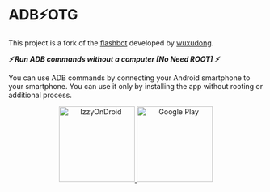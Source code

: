 
# ADB⚡OTG

This project is a fork of the [flashbot](https://github.com/wuxudong/flashbot) developed by [wuxudong](https://github.com/wuxudong).

***⚡ Run ADB commands without a computer [No Need ROOT] ⚡***

You can use ADB commands by connecting your Android smartphone to your smartphone.
You can use it only by installing the app without rooting or additional process.

<p align="center">
  <a href="https://apt.izzysoft.de/fdroid/index/apk/com.htetznaing.adbotg">
    <img src="https://codeberg.org/IzzyOnDroid/repo/media/branch/master/assets/IzzyOnDroid.png" alt="IzzyOnDroid" width="150"/>
  </a>
  <a href='https://play.google.com/store/apps/details?id=com.htetznaing.adbotg'>
    <img src="https://play.google.com/intl/en_us/badges/static/images/badges/en_badge_web_generic.png" alt="Google Play" width="150"/>
  </a>
   </br>
</p>
